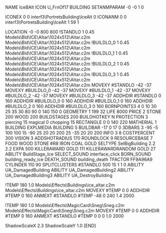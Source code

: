 NAME IceBAlt
ICON U_FrnOf17
BUILDING
SETANMPARAM -0 -0 1 0

ICONEX 0 0 interf3\PortretsBuilding\IceAlt 0
ICONANM 0 0 interf3\PortretsBuilding\IceAlt 1 59 1

LOCATION -0 -0 800 800
!STANDLO      1 0.45 Models\Bld\ICE\Altar\1024x512\Altar.c2m Models\Bld\ICE\Altar\1024x512\Altar.c2m
!BUILDLO_0    1 0.45 Models\Bld\ICE\Altar\1024x512\Altar.c2m Models\Bld\ICE\Altar\1024x512\Altar.c2m
!BUILDLO_1    1 0.45 Models\Bld\ICE\Altar\1024x512\Altar.c2m Models\Bld\ICE\Altar\1024x512\Altar.c2m
!BUILDLO_2    1 0.45 Models\Bld\ICE\Altar\1024x512\Altar.c2m Models\Bld\ICE\Altar\1024x512\Altar.c2m
!BUILDLO_3    1 0.45 Models\Bld\ICE\Altar\1024x512\Altar.c2m Models\Bld\ICE\Altar\1024x512\Altar.c2m
MOVEXY #STANDLO   -42 -37
MOVEXY #BUILDLO_0 -42 -37
MOVEXY #BUILDLO_1 -42 -37
MOVEXY #BUILDLO_2 -42 -37
MOVEXY #BUILDLO_3 -42 -37
ADDHDIR #STANDLO 0 160
ADDHDIR #BUILDLO_0 0 160
ADDHDIR #BUILDLO_1 0 160
ADDHDIR #BUILDLO_2 0 160
ADDHDIR #BUILDLO_3 0 160
BORNPOINTS3 4 0 10 30 25 35 30 80 90 0 140 150 0
GEOMETRY 1 199 32
LIFE     8000
PRICE 2 STONE 200 WOOD 200
BUILDSTAGES 200
BUILDHOTKEY		N
PROTECTION 3 piercing 15 magical 0 chopping 15
RECTANGLE    0 0 140 220
MATHERIAL 1 BUILDING
EXPLMEDIA BUILDING 5
BUILDBAR    -17 0 17 0 
3DBARS 3 -95 -5 100 100 15 -90 25 20 20 200 25 -35 20 20 200
INFO 3 8
COSTPERCENT 300
VISION 3
ADDSHOTRADIUS 170
ROUNDLOCK 9
RESOURCEBASE 7 FOOD WOOD STONE #R8 IRON COAL GOLD
SELTYPE SelBigBuilding 2.2 2.2
EXPA 500
KILLERAWARD             GOLD 111
KILLERAWARDRANDOM       GOLD 27
ABILITY BuildStage_Ice
SELECT_SOUND interface_click
BORN_SOUND building_ready_ice
DEATH_SOUND building_death
TFACTOR FF9A96A9
CYLINDER 110 90
SPLITCLUSTERS #STANDLO 500 15 1 1 0
ABILITY UA_DamagedBuilding
ABILITY UA_DamagedBuilding2
ABILITY UA_DamagedBuilding3
ABILITY UA_DestroyBuilding

!TEMP 180 1.0 Models\Effects\Buildings\ice_altar.c2m Models\Effects\Buildings\ice_altar.c2m
MOVEXY  #TEMP 0 0
ADDHDIR #TEMP 0 160
ANMEXT #STANDLO #TEMP -48 0 240 1.4 2000

!TEMP 180 1.0 Models\Effects\MagicCard\Sneg\Sneg.c2m Models\Effects\MagicCard\Sneg\Sneg.c2m
MOVEXY  #TEMP 0 0
ADDHDIR #TEMP 0 160
ANMEXT #STANDLO #TEMP 0 0 0 1.0 2000

ShadowScaleX 2.3
ShadowScaleY 1.0
[END]
